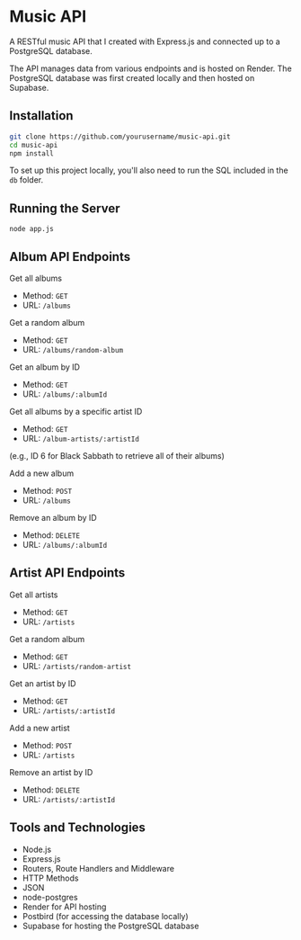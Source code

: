 # Music API

A RESTful music API that I created with Express.js and connected up to a PostgreSQL database.

The API manages data from various endpoints and is hosted on Render. The PostgreSQL database was first created locally and then hosted on Supabase.

## Installation

```sh
git clone https://github.com/yourusername/music-api.git
cd music-api
npm install
```

To set up this project locally, you'll also need to run the SQL included in the `db` folder.

## Running the Server

`node app.js`

## Album API Endpoints

Get all albums

- Method: `GET`
- URL: `/albums`

Get a random album

- Method: `GET`
- URL: `/albums/random-album`

Get an album by ID

- Method: `GET`
- URL: `/albums/:albumId`

Get all albums by a specific artist ID

- Method: `GET`
- URL: `/album-artists/:artistId`

(e.g., ID 6 for Black Sabbath to retrieve all of their albums)

Add a new album

- Method: `POST`
- URL: `/albums`

Remove an album by ID

- Method: `DELETE`
- URL: `/albums/:albumId`

## Artist API Endpoints

Get all artists

- Method: `GET`
- URL: `/artists`

Get a random album

- Method: `GET`
- URL: `/artists/random-artist`

Get an artist by ID

- Method: `GET`
- URL: `/artists/:artistId`

Add a new artist

- Method: `POST`
- URL: `/artists`

Remove an artist by ID

- Method: `DELETE`
- URL: `/artists/:artistId`

## Tools and Technologies

- Node.js
- Express.js
- Routers, Route Handlers and Middleware
- HTTP Methods
- JSON
- node-postgres
- Render for API hosting
- Postbird (for accessing the database locally)
- Supabase for hosting the PostgreSQL database
